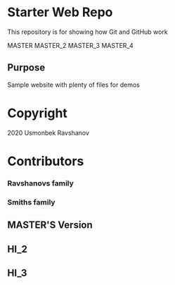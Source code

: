 # Starter Web Repo

This repository is for showing how Git and GitHub work

MASTER
MASTER_2
MASTER_3
MASTER_4
## Purpose

Sample website with plenty of files for demos

# Copyright

2020 Usmonbek Ravshanov

# Contributors
### Ravshanovs family
### Smiths family


## MASTER'S Version
## HI_2
## HI_3